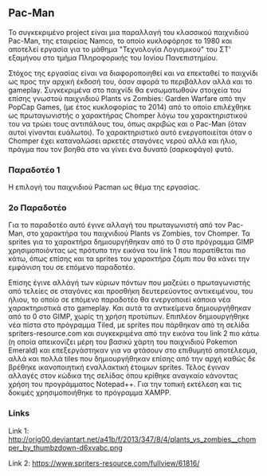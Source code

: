 ## Pac-Man

  Το συγκεκριμένο project είναι μια παραλλαγή του κλασσικού παιχνιδιού Pac-Man, της εταιρείας Namco, το οποίο κυκλοφόρησε το 1980 και αποτελεί εργασία για το μάθημα "Τεχνολογία Λογισμικού" του ΣΤ' εξαμήνου στο τμήμα Πληροφορικής του Ιονίου Πανεπιστημίου.
  
  Στόχος της εργασίας είναι να διαφοροποιηθεί και να επεκταθεί το παιχνίδι ως προς την αρχική έκδοσή του, όσον αφορά το περιβάλλον αλλά και το gameplay. Συγκεκριμένα στο παιχνίδι θα ενσωματωθούν στοιχεία του επίσης γνωστού παιχνιδιού Plants vs Zombies: Garden Warfare από την PopCap Games, (με έτος κυκλοφορίας το 2014) από το οποίο επιλέχθηκε ως πρωταγωνιστής ο χαρακτήρας Chomper λόγω του χαρακτηριστικού του να τρώει τους αντιπάλους του, όπως ακριβώς και ο Pac-Man (όταν αυτοί γίνονται ευάλωτοι). Το χαρακτηριστικό αυτό ενεργοποιείται όταν ο Chomper έχει καταναλώσει αρκετές σταγόνες νερού αλλά και ήλιο, πράγμα που τον βοηθά στο να γίνει ένα δυνατό (σαρκοφάγο) φυτό.

### Παραδοτέο 1

  Η επιλογή του παιχνιδιού Pacman ως θέμα της εργασίας.
  
### 2ο Παραδοτέο

  Για το παραδοτέο αυτό έγινε αλλαγή του πρωταγωνιστή από τον Pac-Man, στο χαρακτήρα του παιχνιδιού Plants vs Zombies, τον Chomper. Τα sprites για το χαρακτήρα δημιουργήθηκαν από το 0 στο πρόγραμμα GIMP χρησιμοποιόντας ως πρότυπο την εικόνα του link 1 που παρατίθεται πιο κάτω, όπως επίσης και τα sprites του χαρακτήρα ζόμπι που θα κάνει την εμφάνιση του σε επόμενο παραδοτέο.
  
  Επίσης έγινε αλλάγή των κύριων πόντων που μαζεύει ο πρωταγωνιστής από τελείες σε σταγόνες και προσθήκη δευτερεύοντος αντικειμένου, του ήλιου, το οποίο σε επόμενο παραδοτέο θα ενεργοποιεί κάποια νέα χαρακτηριστικά στο gameplay. Και αυτά τα αντικείμενα δημιουργήθηκαν από το 0 στο GIMP, χωρίς τη χρήση προτύπων.
  Επιπλέον δημιουργήθηκε νέα πίστα στο πρόγραμμα Tiled, με sprites που πάρθηκαν από τη σελίδα spriters-resource.com και συγκεκριμένα από την εικόνα του link 2 πιο κάτω (η οποία απεικονίζει μέρη του βασικύ χάρτη του παιχνιδιού Pokemon Emerald) και επεξεργάστηκαν για να φτάσουν στο επιθυμητό αποτέλεσμα, αλλά και πολλά tiles που δημιουργήθηκαν επίσης από την αρχή καθώς δε βρέθηκε ικανοποιητική εναλλακτική έτοιμων sprites.
  Τέλος έγιναν αλλαγές στον κώδικα της σελίδας όπου κρίθηκε αναγκαίο κάνοντας χρήση του προγράμματος Notepad++. Για την τοπική εκτέλεση και τις δοκιμές χρησιμοποιήθηκε το πρόγραμμα XAMPP.
  
### Links

Link 1: http://orig00.deviantart.net/a41b/f/2013/347/8/4/plants_vs_zombies__chomper_by_thumbzdown-d6xvabc.png

Link 2: https://www.spriters-resource.com/fullview/61816/
